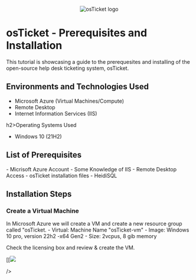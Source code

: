 <p align="center">
<img src="https://i.imgur.com/Clzj7Xs.png" alt="osTicket logo"/>
</p>

<h1>osTicket - Prerequisites and Installation</h1>
This tutorial is showcasing a guide to the prerequesites and installing of the open-source help desk ticketing system, osTicket.<br />

<h2>Environments and Technologies Used</h2>

- Microsoft Azure (Virtual Machines/Compute)
- Remote Desktop
- Internet Information Services (IIS)

h2>Operating Systems Used </h2>

- Windows 10</b> (21H2)

<h2>List of Prerequisites</h2>
- Micrisoft Azure Account
- Some Knowledge of IIS
- Remote Desktop Access
- osTicket installation files
- HeidiSQL

<h2>Installation Steps</h2>
<h3>Create a Virtual Machine</h3>
In Microsoft Azure we will create a VM and create a new resource group called "osTicket.
- Virtual: Machine Name "osTicket-vm"
- Image: Windows 10 pro, version 22h2 -x64 Gen2
- Size: 2vcpus, 8 gib memory


Check the licensing box and review & create the VM.
<p>
[[<img src="[(https://github.com/user-attachments/assets/6ff86484-1495-4bd0-9a56-c41345ebb7fd)](https://imgur.com/a/XI9pRoU)"](https://imgur.com/a/XI9pRoU)](https://imgur.com/a/XI9pRoU)
</p>

/>
</p>
<p>
